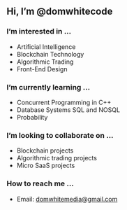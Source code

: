 ## Hi, I’m @domwhitecode

### I’m interested in ...
- Artificial Intelligence
- Blockchain Technology
- Algorithmic Trading
- Front-End Design

### I’m currently learning ...
- Concurrent Programming in C++
- Database Systems SQL and NOSQL
- Probability

### I’m looking to collaborate on ...
- Blockchain projects
- Algorithmic trading projects
- Micro SaaS projects 


### How to reach me ...
- Email: domwhitemedia@gmail.com

<!---
domwhitecode/domwhitecode is a ✨ special ✨ repository because its `README.md` (this file) appears on your GitHub profile.
You can click the Preview link to take a look at your changes.
--->

